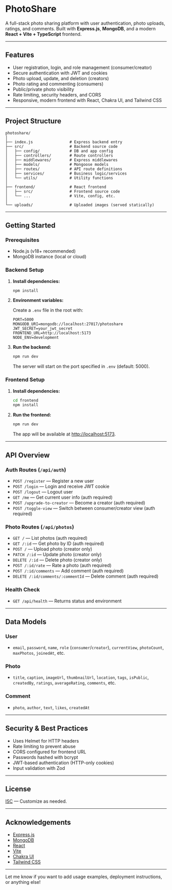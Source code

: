 # PhotoShare

A full-stack photo sharing platform with user authentication, photo uploads, ratings, and comments. Built with **Express.js**, **MongoDB**, and a modern **React + Vite + TypeScript** frontend.

---

## Features

- User registration, login, and role management (consumer/creator)
- Secure authentication with JWT and cookies
- Photo upload, update, and deletion (creators)
- Photo rating and commenting (consumers)
- Public/private photo visibility
- Rate limiting, security headers, and CORS
- Responsive, modern frontend with React, Chakra UI, and Tailwind CSS

---

## Project Structure

```
photoshare/
│
├── index.js                # Express backend entry
├── src/                    # Backend source code
│   ├── config/             # DB and app config
│   ├── controllers/        # Route controllers
│   ├── middlewares/        # Express middlewares
│   ├── models/             # Mongoose models
│   ├── routes/             # API route definitions
│   ├── services/           # Business logic/services
│   └── utils/              # Utility functions
│
├── frontend/               # React frontend
│   ├── src/                # Frontend source code
│   └── ...                 # Vite, config, etc.
│
└── uploads/                # Uploaded images (served statically)
```

---

## Getting Started

### Prerequisites

- Node.js (v18+ recommended)
- MongoDB instance (local or cloud)

### Backend Setup

1. **Install dependencies:**

   ```bash
   npm install
   ```

2. **Environment variables:**

   Create a `.env` file in the root with:

   ```
   PORT=5000
   MONGODB_URI=mongodb://localhost:27017/photoshare
   JWT_SECRET=your_jwt_secret
   FRONTEND_URL=http://localhost:5173
   NODE_ENV=development
   ```

3. **Run the backend:**
   ```bash
   npm run dev
   ```
   The server will start on the port specified in `.env` (default: 5000).

### Frontend Setup

1. **Install dependencies:**

   ```bash
   cd frontend
   npm install
   ```

2. **Run the frontend:**
   ```bash
   npm run dev
   ```
   The app will be available at [http://localhost:5173](http://localhost:5173).

---

## API Overview

### Auth Routes (`/api/auth`)

- `POST /register` — Register a new user
- `POST /login` — Login and receive JWT cookie
- `POST /logout` — Logout user
- `GET /me` — Get current user info (auth required)
- `POST /upgrade-to-creator` — Become a creator (auth required)
- `POST /toggle-view` — Switch between consumer/creator view (auth required)

### Photo Routes (`/api/photos`)

- `GET /` — List photos (auth required)
- `GET /:id` — Get photo by ID (auth required)
- `POST /` — Upload photo (creator only)
- `PATCH /:id` — Update photo (creator only)
- `DELETE /:id` — Delete photo (creator only)
- `POST /:id/rate` — Rate a photo (auth required)
- `POST /:id/comments` — Add comment (auth required)
- `DELETE /:id/comments/:commentId` — Delete comment (auth required)

### Health Check

- `GET /api/health` — Returns status and environment

---

## Data Models

### User

- `email`, `password`, `name`, `role` (`consumer`/`creator`), `currentView`, `photoCount`, `maxPhotos`, `joinedAt`, etc.

### Photo

- `title`, `caption`, `imageUrl`, `thumbnailUrl`, `location`, `tags`, `isPublic`, `createdBy`, `ratings`, `averageRating`, `comments`, etc.

### Comment

- `photo`, `author`, `text`, `likes`, `createdAt`

---

## Security & Best Practices

- Uses Helmet for HTTP headers
- Rate limiting to prevent abuse
- CORS configured for frontend URL
- Passwords hashed with bcrypt
- JWT-based authentication (HTTP-only cookies)
- Input validation with Zod

---

## License

[ISC](LICENSE) — Customize as needed.

---

## Acknowledgements

- [Express.js](https://expressjs.com/)
- [MongoDB](https://www.mongodb.com/)
- [React](https://react.dev/)
- [Vite](https://vitejs.dev/)
- [Chakra UI](https://chakra-ui.com/)
- [Tailwind CSS](https://tailwindcss.com/)

---

Let me know if you want to add usage examples, deployment instructions, or anything else!
